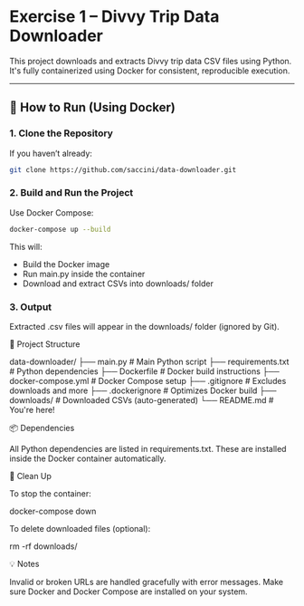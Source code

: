 # Exercise 1 – Divvy Trip Data Downloader

This project downloads and extracts Divvy trip data CSV files using Python. It's fully containerized using Docker for consistent, reproducible execution.

---

## 🚀 How to Run (Using Docker)

### 1. Clone the Repository

If you haven’t already:

```bash
git clone https://github.com/saccini/data-downloader.git
```

### 2. Build and Run the Project

Use Docker Compose:

```bash
docker-compose up --build
```
This will:

- Build the Docker image
- Run main.py inside the container
- Download and extract CSVs into downloads/ folder


### 3. Output

Extracted .csv files will appear in the downloads/ folder (ignored by Git).

🐳 Project Structure

data-downloader/
├── main.py                # Main Python script
├── requirements.txt       # Python dependencies
├── Dockerfile             # Docker build instructions
├── docker-compose.yml     # Docker Compose setup
├── .gitignore             # Excludes downloads and more
├── .dockerignore          # Optimizes Docker build
├── downloads/             # Downloaded CSVs (auto-generated)
└── README.md              # You're here!

📦 Dependencies

All Python dependencies are listed in requirements.txt. These are installed inside the Docker container automatically.

🧼 Clean Up

To stop the container:

docker-compose down

To delete downloaded files (optional):

rm -rf downloads/

💡 Notes

Invalid or broken URLs are handled gracefully with error messages.
Make sure Docker and Docker Compose are installed on your system.
